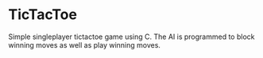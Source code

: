 # TicTacToe
Simple singleplayer tictactoe game using C. The AI is programmed to block winning moves as well as play winning moves.
